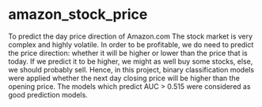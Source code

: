 # amazon_stock_price
To predict the day price direction of Amazon.com
The stock market is very complex and highly volatile. In order to be profitable, we do need to predict the price direction: whether it will be higher or lower than the price that is today. If we predict it to be higher, we might as well buy some stocks, else, we should probably sell.
Hence, in this project, binary classification models were applied whether the next day closing price will be higher than the opening price.
The models which predict AUC > 0.515 were considered as good prediction models.
